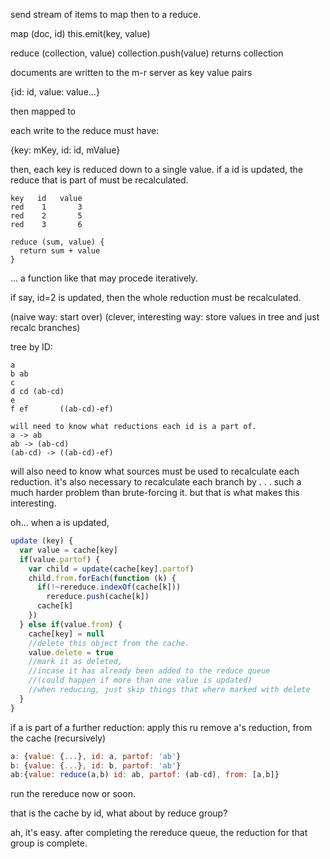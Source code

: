 
send stream of items to map then to a reduce.

map (doc, id) 
  this.emit(key, value)
  
reduce (collection, value)
  collection.push(value)
  returns collection
  
documents are written to the m-r server as key value pairs

{id: id, value: value...}

then mapped to

each write to the reduce must have:

{key: mKey, id: id, mValue}

then, each key is reduced down to a single value.
if a id is updated, the reduce that is part of must be recalculated.

```
key   id   value
red    1       3
red    2       5
red    3       6

reduce (sum, value) {
  return sum + value
}
```
... a function like that may procede iteratively.

if say, id=2 is updated, then the whole reduction must be recalculated.

(naive way: start over)
(clever, interesting way: store values in tree and just recalc branches)

tree by ID:
```
a
b ab
c
d cd (ab-cd)
e
f ef       ((ab-cd)-ef)

will need to know what reductions each id is a part of.
a -> ab
ab -> (ab-cd)
(ab-cd) -> ((ab-cd)-ef)
```
will also need to know what sources must be used to recalculate each reduction.
it's also necessary to recalculate each branch by . . . 
such a much harder problem than brute-forcing it.
but that is what makes this interesting.

oh... when a is updated,

``` js
update (key) {
  var value = cache[key]
  if(value.partof) {
    var child = update(cache[key].partof)
    child.from.forEach(function (k) {
      if(!~rereduce.indexOf(cache[k])) 
        rereduce.push(cache[k])
      cache[k]
    })
  } else if(value.from) {
    cache[key] = null 
    //delete this object from the cache.
    value.delete = true
    //mark it as deleted, 
    //incase it has already been added to the reduce queue
    //(could happen if more than one value is updated)
    //when reducing, just skip things that where marked with delete
  }
}
```

if a is part of a further reduction:
  apply this ru
remove a's reduction,
from the cache (recursively)

``` js
a: {value: {...}, id: a, partof: 'ab'}
b: {value: {...}, id: b, partof: 'ab'}
ab:{value: reduce(a,b) id: ab, partof: (ab-cd), from: [a,b]}
``` 

run the rereduce now or soon.

that is the cache by id, what about by reduce group?

ah, it's easy. after completing the rereduce queue, the reduction for that group is complete.
